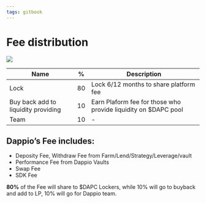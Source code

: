 ```yaml
---
tags: gitbook
---
```


# Fee distribution

![](https://hackmd.io/_uploads/SJINwdiwq.jpg)


| Name | %  | Description | 
| - | - | - | 
| Lock|80 | Lock 6/12 months to share platform fee
| Buy back add to liquidity providing|10 | Earn Plaform fee for those who provide liquidity on $DAPC pool
| Team |10 |- |

## Dappio’s Fee includes:
- Deposity Fee, Withdraw Fee from Farm/Lend/Strategy/Leverage/vault
- Performance Fee from Dappio Vaults
- Swap Fee 
- SDK Fee

**80%** of the Fee will share to $DAPC Lockers, while 10% will go to buyback and add to LP, 10% will go for Dappio team.

